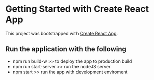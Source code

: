 # Getting Started with Create React App

This project was bootstrapped with [Create React App](https://github.com/facebook/create-react-app).

## Run the application with the following
  - npm run build-w   >> to deploy the app to production build
  - npm run start-server >> run the nodeJS server
  - npm start >> run the app with development enviroment 
